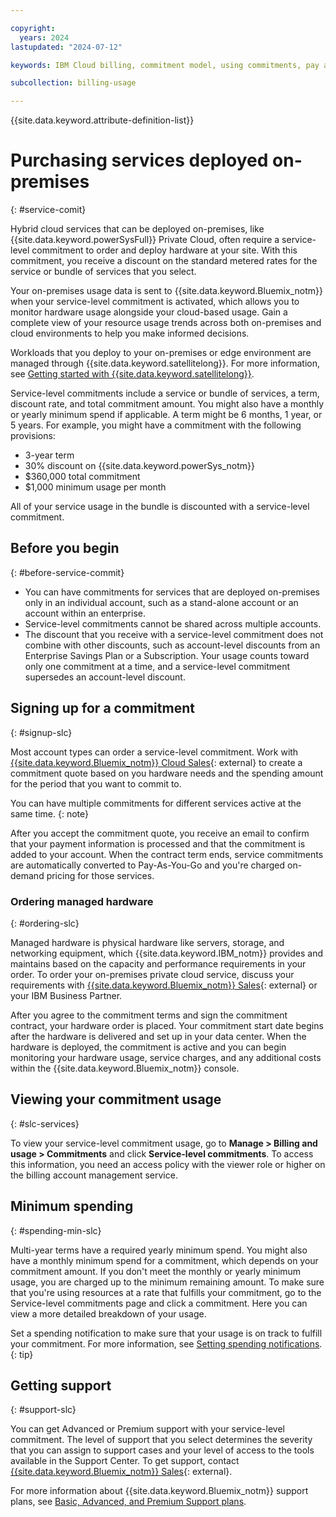 ```yaml
---

copyright:
  years: 2024
lastupdated: "2024-07-12"

keywords: IBM Cloud billing, commitment model, using commitments, pay as you go with committed use, enterprise savings plan

subcollection: billing-usage

---
```


{{site.data.keyword.attribute-definition-list}}


# Purchasing services deployed on-premises
{: #service-comit}

Hybrid cloud services that can be deployed on-premises, like {{site.data.keyword.powerSysFull}} Private Cloud, often require a service-level commitment to order and deploy hardware at your site. With this commitment, you receive a discount on the standard metered rates for the service or bundle of services that you select.

Your on-premises usage data is sent to {{site.data.keyword.Bluemix_notm}} when your service-level commitment is activated, which allows you to monitor hardware usage alongside your cloud-based usage. Gain a complete view of your resource usage trends across both on-premises and cloud environments to help you make informed decisions.

Workloads that you deploy to your on-premises or edge environment are managed through {{site.data.keyword.satellitelong}}. For more information, see [Getting started with {{site.data.keyword.satellitelong}}](/docs/satellite?topic=satellite-getting-started).

Service-level commitments include a service or bundle of services, a term, discount rate, and total commitment amount. You might also have a monthly or yearly minimum spend if applicable. A term might be 6 months, 1 year, or 5 years. For example, you might have a commitment with the following provisions:
- 3-year term
- 30% discount on {{site.data.keyword.powerSys_notm}}
- $360,000 total commitment
- $1,000 minimum usage per month

All of your service usage in the bundle is discounted with a service-level commitment.

## Before you begin
{: #before-service-commit}

- You can have commitments for services that are deployed on-premises only in an individual account, such as a stand-alone account or an account within an enterprise.
- Service-level commitments cannot be shared across multiple accounts.
- The discount that you receive with a service-level commitment does not combine with other discounts, such as account-level discounts from an Enterprise Savings Plan or a Subscription. Your usage counts toward only one commitment at a time, and a service-level commitment supersedes an account-level discount.

## Signing up for a commitment
{: #signup-slc}

Most account types can order a service-level commitment. Work with [{{site.data.keyword.Bluemix_notm}} Cloud Sales](https://www.ibm.com/cloud?contactmodule){: external} to create a commitment quote based on you hardware needs and the spending amount for the period that you want to commit to.

You can have multiple commitments for different services active at the same time.
{: note}

After you accept the commitment quote, you receive an email to confirm that your payment information is processed and that the commitment is added to your account. When the contract term ends, service commitments are automatically converted to Pay-As-You-Go and you're charged on-demand pricing for those services.


### Ordering managed hardware
{: #ordering-slc}

Managed hardware is physical hardware like servers, storage, and networking equipment, which {{site.data.keyword.IBM_notm}} provides and maintains based on the capacity and performance requirements in your order. To order your on-premises private cloud service, discuss your requirements with [{{site.data.keyword.Bluemix_notm}} Sales](https://www.ibm.com/cloud?contactmodule){: external} or your IBM Business Partner.

After you agree to the commitment terms and sign the commitment contract, your hardware order is placed. Your commitment start date begins after the hardware is delivered and set up in your data center. When the hardware is deployed, the commitment is active and you can begin monitoring your hardware usage, service charges, and any additional costs within the {{site.data.keyword.Bluemix_notm}} console.

## Viewing your commitment usage
{: #slc-services}

To view your service-level commitment usage, go to **Manage > Billing and usage > Commitments** and click **Service-level commitments**. To access this information, you need an access policy with the viewer role or higher on the billing account management service.

## Minimum spending
{: #spending-min-slc}

Multi-year terms have a required yearly minimum spend. You might also have a monthly minimum spend for a commitment, which depends on your commitment amount. If you don't meet the monthly or yearly minimum usage, you are charged up to the minimum remaining amount. To make sure that you're using resources at a rate that fulfills your commitment, go to the Service-level commitments page and click a commitment. Here you can view a more detailed breakdown of your usage.

Set a spending notification to make sure that your usage is on track to fulfill your commitment. For more information, see [Setting spending notifications](/docs/billing-usage?topic=billing-usage-spending).
{: tip}

## Getting support
{: #support-slc}

You can get Advanced or Premium support with your service-level commitment. The level of support that you select determines the severity that you can assign to support cases and your level of access to the tools available in the Support Center. To get support, contact [{{site.data.keyword.Bluemix_notm}} Sales](https://www.ibm.com/cloud?contactmodule){: external}.

For more information about {{site.data.keyword.Bluemix_notm}} support plans, see [Basic, Advanced, and Premium Support plans](/docs/get-support?topic=get-support-support-plans).
